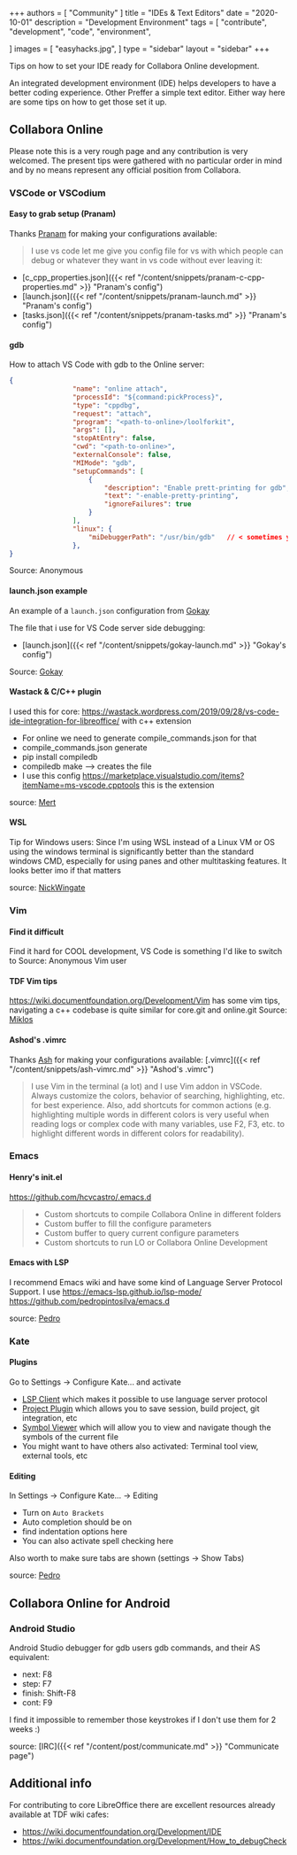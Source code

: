 +++
authors = [
    "Community"
]
title = "IDEs & Text Editors"
date = "2020-10-01"
description = "Development Environment"
tags = [
    "contribute",
    "development",
    "code",
    "environment",

]
images = [
    "easyhacks.jpg",
]
type = "sidebar"
layout = "sidebar"
+++

Tips on how to set your IDE ready for Collabora Online development.

<!--more-->

An integrated development environment (IDE) helps developers to have a better coding experience. Other Preffer a simple text editor. Either way here are some tips on how to get those set it up.

## Collabora Online
Please note this is a very rough page and any contribution is very welcomed. The present tips were gathered with no particular order in mind and by no means represent any official position from Collabora.

### VSCode or VSCodium
#### Easy to grab setup (Pranam)
Thanks [Pranam](https://github.com/lpranam) for making your configurations available:
> I use vs code let me give you config file for vs with which people can debug or whatever they want in vs code without ever leaving it:
* [c_cpp_properties.json]({{< ref "/content/snippets/pranam-c-cpp-properties.md" >}} "Pranam's config")
* [launch.json]({{< ref "/content/snippets/pranam-launch.md" >}} "Pranam's config")
* [tasks.json]({{< ref "/content/snippets/pranam-tasks.md" >}} "Pranam's config")

#### gdb
How to attach VS Code with gdb to the Online server:
```json
{
                "name": "online attach",
                "processId": "${command:pickProcess}",
                "type": "cppdbg",
                "request": "attach",
                "program": "<path-to-online>/loolforkit",
                "args": [],
                "stopAtEntry": false,
                "cwd": "<path-to-online>",
                "externalConsole": false,
                "MIMode": "gdb",
                "setupCommands": [
                    {
                        "description": "Enable prett-printing for gdb",
                        "text": "-enable-pretty-printing",
                        "ignoreFailures": true
                    }
                ],
                "linux": {
                    "miDebuggerPath": "/usr/bin/gdb"   // < sometimes you need some tricks for permissions
                },
}
```

Source: Anonymous
#### launch.json example
An example of a `launch.json` configuration from [Gokay](https://github.com/gokaysatir)

The file that i use for VS Code server side debugging:
* [launch.json]({{< ref "/content/snippets/gokay-launch.md" >}} "Gokay's config")

Source: [Gokay](https://github.com/gokaysatir)

#### Wastack & C/C++ plugin
I used this for core: https://wastack.wordpress.com/2019/09/28/vs-code-ide-integration-for-libreoffice/ with c++ extension
* For online we need to generate compile_commands.json for that
* compile_commands.json generate
* pip install compiledb
* compiledb make --> creates the file
* I use this config https://marketplace.visualstudio.com/items?itemName=ms-vscode.cpptools this is the extension

source: [Mert](https://github.com/merttumer)

#### WSL
Tip for Windows users: Since I'm using WSL instead of a Linux VM or OS using the windows terminal is significantly better than the standard windows CMD, especially for using panes and other multitasking features. It looks better imo if that matters

source: [NickWingate](https://github.com/NickWingate)

### Vim
#### Find it difficult
Find it hard for COOL development, VS Code is something I'd like to switch to
Source: Anonymous Vim user

#### TDF Vim tips
https://wiki.documentfoundation.org/Development/Vim has some vim tips, navigating a c++ codebase is quite similar for core.git and online.git
Source: [Miklos](https://github.com/vmiklos)

#### Ashod's .vimrc
Thanks [Ash](https://github.com/Ashod) for making your configurations available: [.vimrc]({{< ref "/content/snippets/ash-vimrc.md" >}} "Ashod's .vimrc")
> I use Vim in the terminal (a lot) and I use Vim addon in VSCode. Always customize the colors, behavior of searching, highlighting, etc. for best experience. Also, add shortcuts for common actions (e.g. highlighting multiple words in different colors is very useful when reading logs or complex code with many variables, use F2, F3, etc. to highlight different words in different colors for readability).


### Emacs
#### Henry's init.el
https://github.com/hcvcastro/.emacs.d
> * Custom shortcuts to compile Collabora Online in different folders
> * Custom buffer to fill the configure parameters
> * Custom buffer to query current configure parameters
> * Custom shortcuts to run LO or Collabora Online Development

#### Emacs with LSP
I recommend Emacs wiki and have some kind of Language Server Protocol Support. I use https://emacs-lsp.github.io/lsp-mode/
https://github.com/pedropintosilva/emacs.d

source: [Pedro](https://github.com/pedropintosilva/)

### Kate
#### Plugins
Go to Settings -> Configure Kate... and activate
* [LSP Client](https://docs.kde.org/stable5/en/kate/kate/kate-application-plugin-lspclient.html) which makes it possible to use language server protocol
* [Project Plugin](https://docs.kde.org/stable5/en/kate/kate/kate-application-plugin-projects.html) which allows you to save session, build project, git integration, etc
* [Symbol Viewer](https://docs.kde.org/stable5/en/kate/kate/kate-application-plugin-symbolviewer.html) which will allow you to view and navigate though the symbols of the current file
* You might want to have others also activated: Terminal tool view, external tools, etc

#### Editing
In Settings -> Configure Kate... -> Editing
* Turn on `Auto Brackets`
* Auto completion should be on
* find indentation options here
* You can also activate spell checking here

Also worth to make sure tabs are shown (settings -> Show Tabs)

source: [Pedro](https://github.com/pedropintosilva/)

## Collabora Online for Android
### Android Studio
Android Studio debugger for gdb users gdb commands, and their AS equivalent:

* next: F8
* step: F7
* finish: Shift-F8
* cont: F9

I find it impossible to remember those keystrokes if I don't use them for 2 weeks :)

source: [IRC]({{< ref "/content/post/communicate.md" >}} "Communicate page")


## Additional info
For contributing to core LibreOffice there are excellent resources already available at TDF wiki cafes:
* https://wiki.documentfoundation.org/Development/IDE
* https://wiki.documentfoundation.org/Development/How_to_debugCheck
